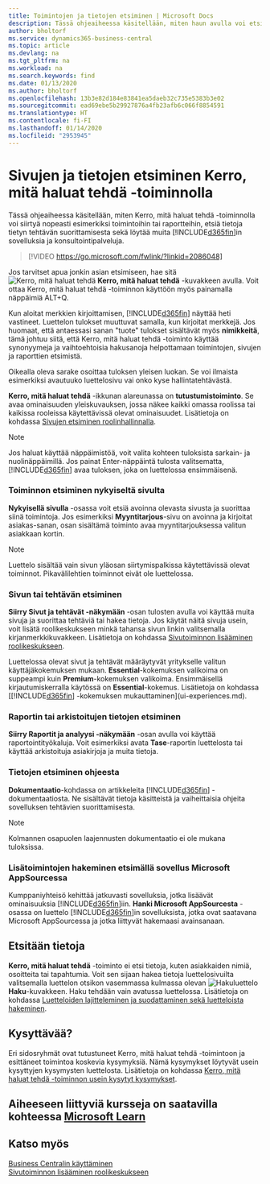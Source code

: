 ```yaml
---
title: Toimintojen ja tietojen etsiminen | Microsoft Docs
description: Tässä ohjeaiheessa käsitellään, miten haun avulla voi etsiä toimintoja, sivuja, raportteja, ohjeistusta ja tietoja sekä muita sovelluksia ja konsultointipalveluja.
author: bholtorf
ms.service: dynamics365-business-central
ms.topic: article
ms.devlang: na
ms.tgt_pltfrm: na
ms.workload: na
ms.search.keywords: find
ms.date: 01/13/2020
ms.author: bholtorf
ms.openlocfilehash: 13b3e82d184e83841ea5daeb32c735e5383b3e02
ms.sourcegitcommit: ead69ebe5b29927876a4fb23afb6c066f8854591
ms.translationtype: HT
ms.contentlocale: fi-FI
ms.lasthandoff: 01/14/2020
ms.locfileid: "2953945"
---
```

# <a name="finding-pages-and-information-with-tell-me"></a>Sivujen ja tietojen etsiminen Kerro, mitä haluat tehdä -toiminnolla  
Tässä ohjeaiheessa käsitellään, miten Kerro, mitä haluat tehdä -toiminnolla voi siirtyä nopeasti esimerkiksi toimintoihin tai raportteihin, etsiä tietoja tietyn tehtävän suorittamisesta sekä löytää muita [!INCLUDE[d365fin](includes/d365fin_md.md)]in sovelluksia ja konsultointipalveluja.  


> [!VIDEO https://go.microsoft.com/fwlink/?linkid=2086048]

Jos tarvitset apua jonkin asian etsimiseen, hae sitä ![Kerro, mitä haluat tehdä](media/ui-search/search.png "Etsi sivua tai raporttia") **Kerro, mitä haluat tehdä** -kuvakkeen avulla. Voit ottaa Kerro, mitä haluat tehdä -toiminnon käyttöön myös painamalla näppäimiä ALT+Q.

Kun aloitat merkkien kirjoittamisen, [!INCLUDE[d365fin](includes/d365fin_md.md)] näyttää heti vastineet. Luettelon tulokset muuttuvat samalla, kun kirjoitat merkkejä. Jos huomaat, että antaessasi sanan "tuote" tulokset sisältävät myös **nimikkeitä**, tämä johtuu siitä, että Kerro, mitä haluat tehdä -toiminto käyttää synonyymeja ja vaihtoehtoisia hakusanoja helpottamaan toimintojen, sivujen ja raporttien etsimistä.

Oikealla oleva sarake osoittaa tuloksen yleisen luokan. Se voi ilmaista esimerkiksi avautuuko luettelosivu vai onko kyse hallintatehtävästä.  

**Kerro, mitä haluat tehdä** -ikkunan alareunassa on **tutustumistoiminto**. Se avaa ominaisuuden yleiskuvauksen, jossa näkee kaikki omassa roolissa tai kaikissa rooleissa käytettävissä olevat ominaisuudet. Lisätietoja on kohdassa [Sivujen etsiminen roolinhallinnalla](ui-role-explorer.md).

> [!NOTE]  
>   Jos haluat käyttää näppäimistöä, voit valita kohteen tuloksista sarkain- ja nuolinäppäimillä. Jos painat Enter-näppäintä tulosta valitsematta, [!INCLUDE[d365fin](includes/d365fin_md.md)] avaa tuloksen, joka on luettelossa ensimmäisenä.

### <a name="finding-an-action-on-the-current-page"></a>Toiminnon etsiminen nykyiseltä sivulta
**Nykyisellä sivulla** -osassa voit etsiä avoinna olevasta sivusta ja suorittaa siinä toimintoja. Jos esimerkiksi **Myyntitarjous**-sivu on avoinna ja kirjoitat asiakas-sanan, osan sisältämä toiminto avaa myyntitarjouksessa valitun asiakkaan kortin.

> [!NOTE]  
>   Luettelo sisältää vain sivun yläosan siirtymispalkissa käytettävissä olevat toiminnot. Pikavälilehtien toiminnot eivät ole luettelossa.  

### <a name="finding-a-page-or-a-task"></a>Sivun tai tehtävän etsiminen
**Siirry Sivut ja tehtävät -näkymään** -osan tulosten avulla voi käyttää muita sivuja ja suorittaa tehtäviä tai hakea tietoja. Jos käytät näitä sivuja usein, voit lisätä roolikeskukseen minkä tahansa sivun linkin valitsemalla kirjanmerkkikuvakkeen. Lisätietoja on kohdassa [Sivutoiminnon lisääminen roolikeskukseen](ui-bookmarks.md).

Luettelossa olevat sivut ja tehtävät määräytyvät yritykselle valitun käyttäjäkokemuksen mukaan. **Essential**-kokemuksen valikoima on suppeampi kuin **Premium**-kokemuksen valikoima. Ensimmäisellä kirjautumiskerralla käytössä on **Essential**-kokemus. Lisätietoja on kohdassa [[!INCLUDE[d365fin](includes/d365fin_md.md)] -kokemuksen mukauttaminen](ui-experiences.md).

### <a name="finding-a-report-or-archived-information"></a>Raportin tai arkistoitujen tietojen etsiminen
**Siirry Raportit ja analyysi -näkymään** -osan avulla voi käyttää raportointityökaluja. Voit esimerkiksi avata **Tase**-raportin luettelosta tai käyttää arkistoituja asiakirjoja ja muita tietoja.  

### <a name="finding-information-in-the-help"></a>Tietojen etsiminen ohjeesta
**Dokumentaatio**-kohdassa on artikkeleita [!INCLUDE[d365fin](includes/d365fin_md.md)] -dokumentaatiosta. Ne sisältävät tietoja käsitteistä ja vaiheittaisia ohjeita sovelluksen tehtävien suorittamisesta.    

> [!NOTE]  
> Kolmannen osapuolen laajennusten dokumentaatio ei ole mukana tuloksissa.

### <a name="getting-more-functionality-by-finding-an-app-on-microsoft-appsource"></a>Lisätoimintojen hakeminen etsimällä sovellus Microsoft AppSourcessa
Kumppaniyhteisö kehittää jatkuvasti sovelluksia, jotka lisäävät ominaisuuksia [!INCLUDE[d365fin](includes/d365fin_md.md)]iin. **Hanki Microsoft AppSourcesta** -osassa on luettelo [!INCLUDE[d365fin](includes/d365fin_md.md)]in sovelluksista, jotka ovat saatavana Microsoft AppSourcessa ja jotka liittyvät hakemaasi avainsanaan.

## <a name="searching-for-data"></a>Etsitään tietoja
**Kerro, mitä haluat tehdä** -toiminto ei etsi tietoja, kuten asiakkaiden nimiä, osoitteita tai tapahtumia. Voit sen sijaan hakea tietoja luettelosivuilta valitsemalla luettelon otsikon vasemmassa kulmassa olevan ![Hakuluettelo](media/ui-search/search-list.png "Hakuluettelon kuvake") **Haku**-kuvakkeen. Haku tehdään vain avatussa luettelossa. Lisätietoja on kohdassa [Luetteloiden lajitteleminen ja suodattaminen sekä luetteloista hakeminen](ui-enter-criteria-filters.md).

## <a name="questions"></a>Kysyttävää?
Eri sidosryhmät ovat tutustuneet Kerro, mitä haluat tehdä -toimintoon ja esittäneet toimintoa koskevia kysymyksiä. Nämä kysymykset löytyvät usein kysyttyjen kysymysten luettelosta. Lisätietoja on kohdassa [Kerro, mitä haluat tehdä -toiminnon usein kysytyt kysymykset](ui-search-faq.md).

## <a name="see-related-training-at-microsoft-learn"></a>Aiheeseen liittyviä kursseja on saatavilla kohteessa [Microsoft Learn](/learn/modules/user-interface-dynamics-365-business-central/index)

## <a name="see-also"></a>Katso myös
[Business Centralin käyttäminen](ui-work-product.md)  
[Sivutoiminnon lisääminen roolikeskukseen](ui-bookmarks.md)
